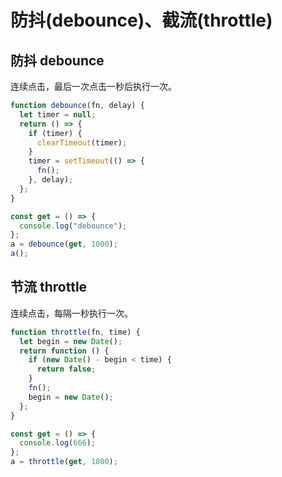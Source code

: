 # 防抖(debounce)、截流(throttle)

## 防抖 debounce

连续点击，最后一次点击一秒后执行一次。

```js
function debounce(fn, delay) {
  let timer = null;
  return () => {
    if (timer) {
      clearTimeout(timer);
    }
    timer = setTimeout(() => {
      fn();
    }, delay);
  };
}

const get = () => {
  console.log("debounce");
};
a = debounce(get, 1000);
a();
```

## 节流 throttle

连续点击，每隔一秒执行一次。

```js
function throttle(fn, time) {
  let begin = new Date();
  return function () {
    if (new Date() - begin < time) {
      return false;
    }
    fn();
    begin = new Date();
  };
}

const get = () => {
  console.log(666);
};
a = throttle(get, 1000);
```
